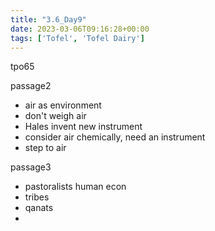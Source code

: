 ```yaml
---
title: "3.6_Day9"
date: 2023-03-06T09:16:28+00:00
tags: ['Tofel', 'Tofel Dairy']
---
```

tpo65

passage2

- air as environment
- don't weigh air
- Hales invent new instrument
- consider air chemically, need an instrument
- step to air

passage3

- pastoralists human econ
- tribes
- qanats
- 
